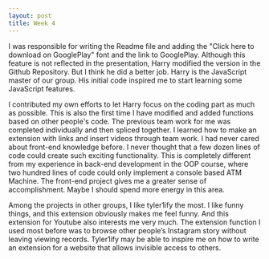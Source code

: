 ```yaml
---
layout: post
title: Week 4
---
```




I was responsible for writing the Readme file and adding the "Click here to download on GooglePlay" font and the link to GooglePlay. Although this feature is not reflected in the presentation, Harry modified the version in the Github Repository. But I think he did a better job. Harry is the JavaScript master of our group. His initial code inspired me to start learning some JavaScript features.
<!--more-->
I contributed my own efforts to let Harry focus on the coding part as much as possible. This is also the first time I have modified and added functions based on other people's code. The previous team work for me was completed individually and then spliced together. I learned how to make an extension with links and insert videos through team work. I had never cared about front-end knowledge before. I never thought that a few dozen lines of code could create such exciting functionality. This is completely different from my experience in back-end development in the OOP course, where two hundred lines of code could only implement a console based ATM Machine. The front-end project gives me a greater sense of accomplishment. Maybe I should spend more energy in this area.

Among the projects in other groups, I like tyler1ify the most. I like funny things, and this extension obviously makes me feel funny. And this extension for Youtube also interests me very much. The extension function I used most before was to browse other people’s Instagram story without leaving viewing records. Tyler1ify may be able to inspire me on how to write an extension for a website that allows invisible access to others.